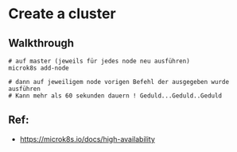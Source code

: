 # Create a cluster 

## Walkthrough 

```
# auf master (jeweils für jedes node neu ausführen)
microk8s add-node

# dann auf jeweiligem node vorigen Befehl der ausgegeben wurde ausführen
# Kann mehr als 60 sekunden dauern ! Geduld...Geduld..Geduld 

```

## Ref:

  * https://microk8s.io/docs/high-availability
